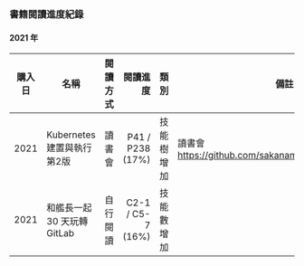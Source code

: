 ### 書籍閱讀進度紀錄

#### 2021 年

| 購入日      | 名稱                      | 閱讀方式    | 閱讀進度             | 類別      | 備註                                                  |
| ---------- | ------------------------ | ---------  | ------------------: | -------- | -----------------------------------------------------|
| 2021       | Kubernetes 建置與執行 第2版 | 讀書會      |  P41 / P238 (17%)   | 技能樹增加 | 讀書會  https://github.com/sakanamax/SA_dockerReading |
| 2021       | 和艦長一起 30 天玩轉 GitLab | 自行閱讀    |  C2-1 / C5-7 (16%) | 技能數增加 |                                                      |